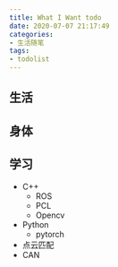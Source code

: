 ```yaml
---
title: What I Want todo
date: 2020-07-07 21:17:49
categories:
- 生活随笔
tags:
- todolist
---
```


## 生活

## 身体

## 学习

- C++
  - ROS
  - PCL
  - Opencv
- Python
  - pytorch
- 点云匹配
- CAN